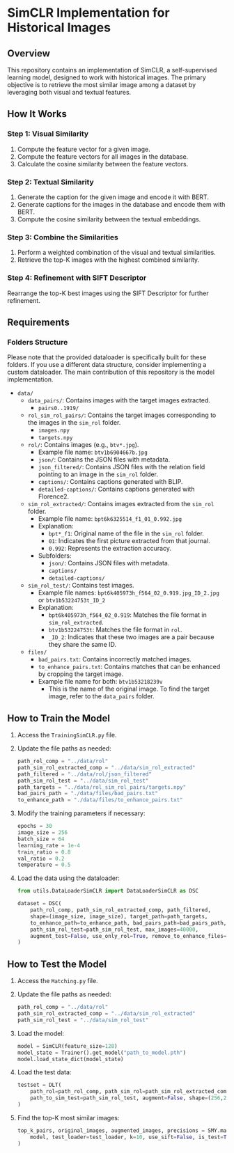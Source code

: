# SimCLR Implementation for Historical Images

## Overview
This repository contains an implementation of SimCLR, a self-supervised learning model, designed to work with historical images. The primary objective is to retrieve the most similar image among a dataset by leveraging both visual and textual features.

## How It Works

### Step 1: Visual Similarity
1. Compute the feature vector for a given image.
2. Compute the feature vectors for all images in the database.
3. Calculate the cosine similarity between the feature vectors.

### Step 2: Textual Similarity
1. Generate the caption for the given image and encode it with BERT.
2. Generate captions for the images in the database and encode them with BERT.
3. Compute the cosine similarity between the textual embeddings.

### Step 3: Combine the Similarities
1. Perform a weighted combination of the visual and textual similarities.
2. Retrieve the top-K images with the highest combined similarity.

### Step 4: Refinement with SIFT Descriptor
Rearrange the top-K best images using the SIFT Descriptor for further refinement.

## Requirements

### Folders Structure
Please note that the provided dataloader is specifically built for these folders. If you use a different data structure, consider implementing a custom dataloader. The main contribution of this repository is the model implementation.

- `data/`
  - `data_pairs/`: Contains images with the target images extracted.
    - `pairs0..1919/`
  - `rol_sim_rol_pairs/`: Contains the target images corresponding to the images in the `sim_rol` folder.
    - `images.npy`
    - `targets.npy`
  - `rol/`: Contains images (e.g., `btv*.jpg`).
    - Example file name: `btv1b6904667b.jpg`
    - `json/`: Contains the JSON files with metadata.
    - `json_filtered/`: Contains JSON files with the relation field pointing to an image in the `sim_rol` folder.
    - `captions/`: Contains captions generated with BLIP.
    - `detailed-captions/`: Contains captions generated with Florence2.
  - `sim_rol_extracted/`: Contains images extracted from the `sim_rol` folder.
    - Example file name: `bpt6k6325514_f1_01_0.992.jpg`
    - Explanation:
      - `bpt*_f1`: Original name of the file in the `sim_rol` folder.
      - `01`: Indicates the first picture extracted from that journal.
      - `0.992`: Represents the extraction accuracy.
    - Subfolders:
      - `json/`: Contains JSON files with metadata.
      - `captions/`
      - `detailed-captions/`
  - `sim_rol_test/`: Contains test images.
    - Example file names: `bpt6k405973h_f564_02_0.919.jpg_ID_2.jpg` or `btv1b53224753t_ID_2`
    - Explanation:
      - `bpt6k405973h_f564_02_0.919`: Matches the file format in `sim_rol_extracted`.
      - `btv1b53224753t`: Matches the file format in `rol`.
      - `_ID_2`: Indicates that these two images are a pair because they share the same ID.
  - `files/`
    - `bad_pairs.txt`: Contains incorrectly matched images.
    - `to_enhance_pairs.txt`: Contains matches that can be enhanced by cropping the target image.
    - Example file name for both: `btv1b53218239v`
      - This is the name of the original image. To find the target image, refer to the `data_pairs` folder.

## How to Train the Model

1. Access the `TrainingSimCLR.py` file.
2. Update the file paths as needed:

    ```python
    path_rol_comp = "../data/rol" 
    path_sim_rol_extracted_comp = "../data/sim_rol_extracted" 
    path_filtered = "../data/rol/json_filtered"
    path_sim_rol_test = "../data/sim_rol_test"
    path_targets = "../data/rol_sim_rol_pairs/targets.npy"
    bad_pairs_path = "./data/files/bad_pairs.txt"
    to_enhance_path = "./data/files/to_enhance_pairs.txt"
    ```

3. Modify the training parameters if necessary:

    ```python
    epochs = 30
    image_size = 256
    batch_size = 64
    learning_rate = 1e-4
    train_ratio = 0.8
    val_ratio = 0.2
    temperature = 0.5
    ```

4. Load the data using the dataloader:

    ```python
    from utils.DataLoaderSimCLR import DataLoaderSimCLR as DSC
    
    dataset = DSC(
        path_rol_comp, path_sim_rol_extracted_comp, path_filtered, 
        shape=(image_size, image_size), target_path=path_targets,
        to_enhance_path=to_enhance_path, bad_pairs_path=bad_pairs_path,
        path_sim_rol_test=path_sim_rol_test, max_images=40000,
        augment_test=False, use_only_rol=True, remove_to_enhance_files=True, remove_bad_pairs=True
    )
    ```

## How to Test the Model

1. Access the `Matching.py` file.
2. Update the file paths as needed:

    ```python
    path_rol_comp = "../data/rol" 
    path_sim_rol_extracted_comp = "../data/sim_rol_extracted" 
    path_sim_rol_test = "../data/sim_rol_test"
    ```

3. Load the model:

    ```python
    model = SimCLR(feature_size=128)
    model_state = Trainer().get_model("path_to_model.pth")
    model.load_state_dict(model_state)
    ```

4. Load the test data:

    ```python
    testset = DLT(
        path_rol=path_rol_comp, path_sim_rol=path_sim_rol_extracted_comp,
        path_to_sim_test=path_sim_rol_test, augment=False, shape=(256,256)
    )
    ```

5. Find the top-K most similar images:

    ```python
    top_k_pairs, original_images, augmented_images, precisions = SMY.match_images_with_simCLR(
        model, test_loader=test_loader, k=10, use_sift=False, is_test=True, alpha=0.6
    )
    ```

